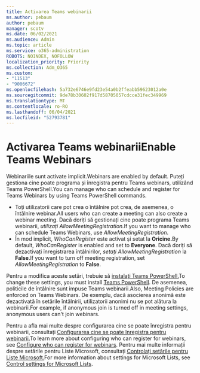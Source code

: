 ```yaml
---
title: Activarea Teams webinarii
ms.author: pebaum
author: pebaum
manager: scotv
ms.date: 06/02/2021
ms.audience: Admin
ms.topic: article
ms.service: o365-administration
ROBOTS: NOINDEX, NOFOLLOW
localization_priority: Priority
ms.collection: Adm_O365
ms.custom:
- "11513"
- "9006672"
ms.openlocfilehash: 5a732e6746e9fd23e54a0b2ffeabb59623012a0e
ms.sourcegitcommit: 9de78b30602f917d58705057cdcce31fec349969
ms.translationtype: MT
ms.contentlocale: ro-RO
ms.lasthandoff: 06/04/2021
ms.locfileid: "52793781"
---
```

# <a name="enable-teams-webinars"></a><span data-ttu-id="d96b7-102">Activarea Teams webinarii</span><span class="sxs-lookup"><span data-stu-id="d96b7-102">Enable Teams Webinars</span></span>

<span data-ttu-id="d96b7-103">Webinariile sunt activate implicit.</span><span class="sxs-lookup"><span data-stu-id="d96b7-103">Webinars are enabled by default.</span></span> <span data-ttu-id="d96b7-104">Puteți gestiona cine poate programa și înregistra pentru Teams webinars, utilizând Teams PowerShell.</span><span class="sxs-lookup"><span data-stu-id="d96b7-104">You can manage who can schedule and register for Teams Webinars by using Teams PowerShell commands.</span></span>

- <span data-ttu-id="d96b7-105">Toți utilizatorii care pot crea o întâlnire pot crea, de asemenea, o întâlnire webinar.</span><span class="sxs-lookup"><span data-stu-id="d96b7-105">All users who can create a meeting can also create a webinar meeting.</span></span> <span data-ttu-id="d96b7-106">Dacă doriți să gestionați cine poate programa Teams webinarii, *utilizați AllowMeetingRegistration.*</span><span class="sxs-lookup"><span data-stu-id="d96b7-106">If you want to manage who can schedule Teams Webinars, use *AllowMeetingRegistration*.</span></span> 
- <span data-ttu-id="d96b7-107">În mod implicit, *WhoCanRegister* este activat și setat la **Oricine.**</span><span class="sxs-lookup"><span data-stu-id="d96b7-107">By default, *WhoCanRegister* is enabled and set to **Everyone**.</span></span> <span data-ttu-id="d96b7-108">Dacă doriți să dezactivați înregistrarea întâlnirilor, *setați AllowMeetingRegistration* la **False**.</span><span class="sxs-lookup"><span data-stu-id="d96b7-108">If you want to turn off meeting registration, set *AllowMeetingRegistration* to **False**.</span></span>

<span data-ttu-id="d96b7-109">Pentru a modifica aceste setări, trebuie să [instalați Teams PowerShell.](/microsoftteams/teams-powershell-install)</span><span class="sxs-lookup"><span data-stu-id="d96b7-109">To change these settings, you must install [Teams PowerShell](/microsoftteams/teams-powershell-install).</span></span> <span data-ttu-id="d96b7-110">De asemenea, politicile de întâlnire sunt impuse Teams webinarii.</span><span class="sxs-lookup"><span data-stu-id="d96b7-110">Also, Meeting Policies are enforced on Teams Webinars.</span></span> <span data-ttu-id="d96b7-111">De exemplu, dacă asocierea anonimă este dezactivată în setările întâlnirii, utilizatorii anonimi nu se pot alătura la webinarii.</span><span class="sxs-lookup"><span data-stu-id="d96b7-111">For example, if anonymous join is turned off in meeting settings, anonymous users can't join webinars.</span></span>

<span data-ttu-id="d96b7-112">Pentru a afla mai multe despre configurarea cine se poate înregistra pentru webinarii, consultați [Configurarea cine se poate înregistra pentru webinarii.](/microsoftteams/set-up-webinars?source=docs#configure-who-can-register-for-webinars)</span><span class="sxs-lookup"><span data-stu-id="d96b7-112">To learn more about configuring who can register for webinars, see [Configure who can register for webinars](/microsoftteams/set-up-webinars?source=docs#configure-who-can-register-for-webinars).</span></span> <span data-ttu-id="d96b7-113">Pentru mai multe informații despre setările pentru Liste Microsoft, consultați [Controlați setările pentru Liste Microsoft.](/sharepoint/control-lists)</span><span class="sxs-lookup"><span data-stu-id="d96b7-113">For more information about settings for Microsoft Lists, see [Control settings for Microsoft Lists](/sharepoint/control-lists).</span></span>